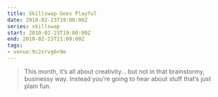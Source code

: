 ```yaml
---
title: Skillswap Goes Playful
date: 2010-02-23T19:00:00Z
series: skillswap
start: 2010-02-23T19:00:00Z
end: 2010-02-23T21:00:00Z
tags:
- venue:9c2xrvg6+9m
---
```

> This month, it’s all about creativity… but not in that brainstormy, businessy way. Instead you’re going to hear about stuff that’s just plain fun.
